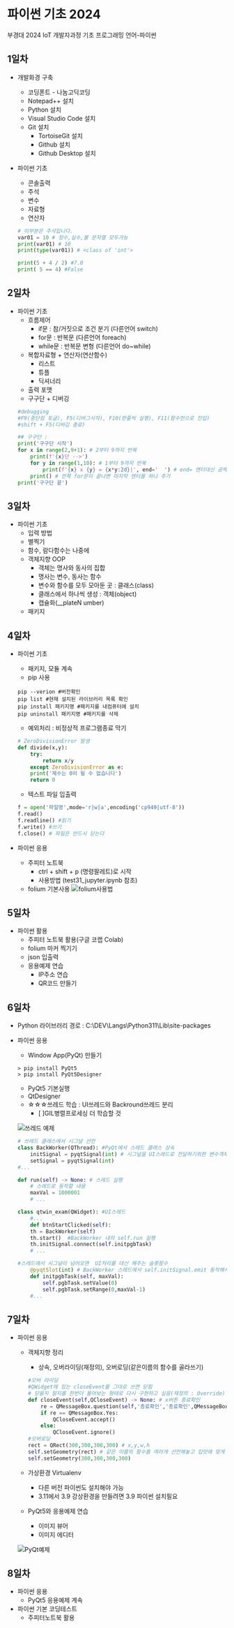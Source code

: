 # 파이썬 기초 2024
부경대 2024 IoT 개발자과정 기초 프로그래밍 언어-파이썬

## 1일차
- 개발화경 구축
    - 코딩폰트 - 나눔고딕코딩
    - Notepad++ 설치
    - Python 설치
    - Visual Studio Code 설치
    - Git 설치
        - TortoiseGit 설치
        - Github 설치
        - Github Desktop 설치
    
- 파이썬 기초
    - 콘솔출력
    - 주석
    - 변수
    - 자료형
    - 연산자

    ```python
    # 이부분은 주석입니다.
    var01 = 10 # 정수,실수,불 문자열 모두가능
    print(var01) # 10
    print(type(var01)) # <class of 'int'>

    print(5 + 4 / 2) #7.0
    print( 5 == 4) #False
    ```

## 2일차
- 파이썬 기초
    - 흐름제어
        - if문 : 참/거짓으로 조건 분기  (다른언어 switch)
        - for문 : 반복문  (다른언어 foreach)
        - while문 : 반복문 변형  (다른언어 do~while)
    - 복합자료형 + 연산자(연산함수)
        - 리스트
        - 튜플
        - 딕셔너리
    - 출력 포맷
    - 구구단 + 디버깅
    ```python
    #debugging
    #F9(중단점 토글), F5(디버그시작), F10(한줄씩 실행), F11(함수안으로 진입)
    #shift + F5(디버깅 종료)
    
    ## 구구단 :
    print('구구단 시작')
    for x in range(2,9+1): # 2부터 9까지 반복
        print(f'{x}단 -->')
        for y in range(1,10): # 1부터 9까지 반복
            print(f'{x} x {y} = {x*y:2d}|', end='  ') # end= 엔터대신 공백으로 변경
        print() # 안쪽 for문이 끝나면 마지막 엔터를 하나 추가
    print('구구단 끝')
    ```

## 3일차
- 파이썬 기초
    - 입력 방법
    - 별찍기
    - 함수, 람다함수는 나중에
    - 객체지향 OOP
        - 객체는 명사와 동사의 집합
        - 명사는 변수, 동사는 함수
        - 변수와 함수를 모두 모아둔 곳 : 클래스(class)
        - 클래스에서 하나씩 생성 : 객체(object)
        - 캡슐화(__plateN umber)
    - 패키지

## 4일차
- 파이썬 기초
    - 패키지, 모듈 계속
    -   pip 사용
    ```shell
    pip --verion #버전확인
    pip list #현재 설치된 라이브러리 목록 확인
    pip install 패키지명 #패키지를 내컴퓨터에 설치
    pip uninstall 패키지명 #패키지를 삭제
    ```
    - 예외처리 : 비정상적 프로그램종료 막기
    ```python
    # ZeroDivisionError 발생
    def divide(x,y):
        try:
            return x/y 
        except ZeroDivisionError as e:
        print('제수는 0이 될 수 없습니다')
        return 0
    ```
    - 텍스트 파일 입출력
    ```python
    f = open('파일명',mode='r|w|a',encoding('cp949|utf-8'))
    f.read()
    f.readline() #읽기
    f.write() #쓰기
    f.close() # 파일은 반드시 닫는다
    ```

- 파이썬 응용
    - 주피터 노트북
        - ctrl + shift + p (명령팔레트)로 시작
        - 사용방법 (test31_jupyter.ipynb 참조)
    - folium 기본사용
    ![folium사용법](https://raw.githubusercontent.com/sungouk1457/basic-python-2024/main/images/Image_001.png)

## 5일차
- 파이썬 활용
    - 주피터 노트북 활용(구글 코랩 Colab)
    - folium 마커 찍기기
    - json 입출력
    - 응용예제 연습
        - IP주소 연습
        - QR코드 만들기

## 6일차
- Python 라이브러리 경로 : C:\DEV\Langs\Python311\Lib\site-packages

- 파이썬 응용
    - Window App(PyQt) 만들기

    ```shell
    > pip install PyQt5
    > pip install PyQt5Designer
    ```
    - PyQt5 기본실행
    - QtDesigner 
    - ☆☆☆쓰레드 학습 : UI쓰레드와 Backround쓰레드 분리
        - [ ]GIL병렬프로세싱 더 학습할 것

     ![쓰레드 예제](https://raw.githubusercontent.com/sungouk1457/basic-python-2024/main/images/python_003.gif)

    ```python
    # 쓰레드 클래스에서 시그널 선언
    class BackWorker(QThread): #PyQt에서 스레드 클래스 상속
        initSignal = pyqtSignal(int) # 시그널을 UI스레드로 전달하기위한 변수객체
        setSignal = pyqtSignal(int)
    #...

    def run(self) -> None: # 스레드 실행
        # 스레드로 동작할 내용
        maxVal = 1000001
        # ...

    class qtwin_exam(QWidget): #UI스레드
        #...
        def btnStartClicked(self):
        th = BackWorker(self)
        th.start()  #BackWorker 내의 self.run 실행
        th.initSignal.connect(self.initpgbTask)
        # ...

    #스레드에서 시그널이 넘어오면  UI처리를 대신 해주는 슬롯함수
        @pyqtSlot(int) # BackWorker 스레드에서 self.initSignal.emit 동작해서 실행
        def initpgbTask(self, maxVal):
            self.pgbTask.setValue(0)
            self.pgbTask.setRange(0,maxVal-1)
        #...
    ```

## 7일차
- 파이썬 응용
    - 객체지향 정리
        - 상속, 오버라이딩(재정의), 오버로딩(같은이름의 함수를 골라쓰기)
        ```python
        #오버 라이딩
        #QWidget에 있는 closeEvent를 그대로 쓰면 닫힘
        # 닫을지 말지를 한번더 물어보는 형태로 다시 구현하고 싶음(재정의 : Override)
        def closeEvent(self,QCloseEvent) -> None: # x버튼 종료확인
            re = QMessageBox.question(self,'종료확인','종료확인',QMessageBox.Yes|QMessageBox.No)
            if re == QMessageBox.Yes:
                QCloseEvent.accept()
            else:
                QCloseEvent.ignore()
        #오버로딩
        rect = QRect(300,300,300,300) # x,y,w,h
        self.setGeometry(rect) # 같은 이름의 함수를 여러개 선언해놓고 입맛에 맞게 골라쓰는 방법(오버로딩)
        self.setGeometry(300,300,300,300)
        ```
    - 가상환경 Virtualenv
        - 다른 버전 파이썬도 설치해야 가능
        - 3.11에서 3.9 강상환경을 만들려면 3.9 파이썬 설치필요

    - PyQt5와 응용예제 연습
        - 이미지 뷰어
        - 이미지 에디터

     ![PyQt예제](https://raw.githubusercontent.com/sungouk1457/basic-python-2024/main/images/python_004.png)

## 8일차
- 파이썬 응용
    - PyQt5 응용예제 계속
- 파이썬 기본 코딩테스트
    - 주피터노트북 활용
